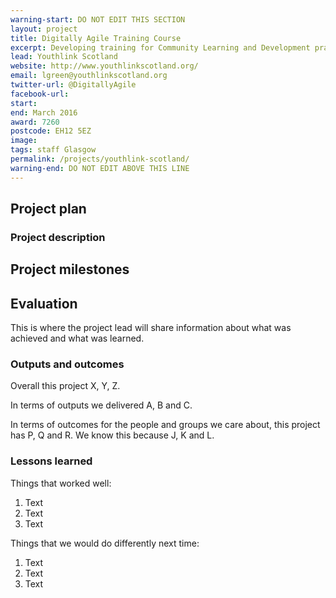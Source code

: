```yaml
---
warning-start: DO NOT EDIT THIS SECTION
layout: project
title: Digitally Agile Training Course
excerpt: Developing training for Community Learning and Development practitioners around the Digitally Agile National Principles with expert input from young people and the youth work sector
lead: Youthlink Scotland
website: http://www.youthlinkscotland.org/
email: lgreen@youthlinkscotland.org
twitter-url: @DigitallyAgile
facebook-url: 
start: 
end: March 2016
award: 7260
postcode: EH12 5EZ
image:
tags: staff Glasgow 
permalink: /projects/youthlink-scotland/
warning-end: DO NOT EDIT ABOVE THIS LINE
---
```


## Project plan

### Project description




## Project milestones



## Evaluation

This is where the project lead will share information about what was achieved and what was learned.

### Outputs and outcomes

Overall this project X, Y, Z.

In terms of outputs we delivered A, B and C.

In terms of outcomes for the people and groups we care about, this project has P, Q and R. We know this because J, K and L.

### Lessons learned

Things that worked well:

1. Text
2. Text
3. Text

Things that we would do differently next time:

1. Text
2. Text
3. Text
